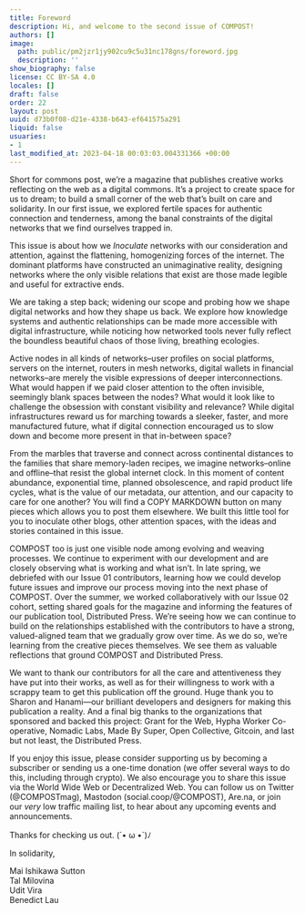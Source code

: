 ```yaml
---
title: Foreword
description: Hi, and welcome to the second issue of COMPOST!
authors: []
image:
  path: public/pm2jzr1jy902cu9c5u31nc178gns/foreword.jpg
  description: ''
show_biography: false
license: CC BY-SA 4.0
locales: []
draft: false
order: 22
layout: post
uuid: d73b0f08-d21e-4338-b643-ef641575a291
liquid: false
usuaries:
- 1
last_modified_at: 2023-04-18 00:03:03.004331366 +00:00
---
```


<p>Short for commons post, we’re a magazine that publishes creative works reflecting on the web as a digital commons. It’s a project to create space for us to dream; to build a small corner of the web that’s built on care and solidarity. In our first issue, we explored fertile spaces for authentic connection and tenderness, among the banal constraints of the digital networks that we find ourselves trapped in.</p><p>This issue is about how we <em>Inoculate</em> networks with our consideration and attention, against the flattening, homogenizing forces of the internet. The dominant platforms have constructed an unimaginative reality, designing networks where the only visible relations that exist are those made legible and useful for extractive ends.</p><p>We are taking a step back; widening our scope and probing how we shape digital networks and how they shape us back. We explore how knowledge systems and authentic relationships can be made more accessible with digital infrastructure, while noticing how networked tools never fully reflect the boundless beautiful chaos of those living, breathing ecologies.</p><p>Active nodes in all kinds of networks–user profiles on social platforms, servers on the internet, routers in mesh networks, digital wallets in financial networks–are merely the visible expressions of deeper interconnections. What would happen if we paid closer attention to the often invisible, seemingly blank spaces between the nodes? What would it look like to challenge the obsession with constant visibility and relevance? While digital infrastructures reward us for marching towards a sleeker, faster, and more manufactured future, what if digital connection encouraged us to slow down and become more present in that in-between space?</p><p>From the marbles that traverse and connect across continental distances to the families that share memory-laden recipes, we imagine networks–online and offline–that resist the global internet clock. In this moment of content abundance, exponential time, planned obsolescence, and rapid product life cycles, what is the value of our metadata, our attention, and our capacity to care for one another? You will find a COPY MARKDOWN button on many pieces which allows you to post them elsewhere. We built this little tool for you to inoculate other blogs, other attention spaces, with the ideas and stories contained in this issue.</p><p>COMPOST too is just one visible node among evolving and weaving processes. We continue to experiment with our development and are closely observing what is working and what isn’t. In late spring, we debriefed with our Issue 01 contributors, learning how we could develop future issues and improve our process moving into the next phase of COMPOST. Over the summer, we worked collaboratively with our Issue 02 cohort, setting shared goals for the magazine and informing the features of our publication tool, Distributed Press. We’re seeing how we can continue to build on the relationships established with the contributors to have a strong, valued-aligned team that we gradually grow over time. As we do so, we’re learning from the creative pieces themselves. We see them as valuable reflections that ground COMPOST and Distributed Press.</p><p>We want to thank our contributors for all the care and attentiveness they have put into their works, as well as for their willingness to work with a scrappy team to get this publication off the ground. Huge thank you to Sharon and Hanami—our brilliant developers and designers for making this publication a reality. And a final big thanks to the organizations that sponsored and backed this project: Grant for the Web, Hypha Worker Co-operative, Nomadic Labs, Made By Super, Open Collective, Gitcoin, and last but not least, the Distributed Press.</p><p>If you enjoy this issue, please consider supporting us by becoming a subscriber or sending us a one-time donation (we offer several ways to do this, including through crypto). We also encourage you to share this issue via the World Wide Web or Decentralized Web. You can follow us on Twitter (@COMPOSTmag), Mastodon (social.coop/@COMPOST), Are.na, or join our <em>very</em> low traffic mailing list, to hear about any upcoming events and announcements.</p><p>Thanks for checking us out. (´• ω •`)ﾉ</p><p>In solidarity,</p><p>Mai Ishikawa Sutton<br>Tal Milovina<br>Udit Vira<br>Benedict Lau</p>
